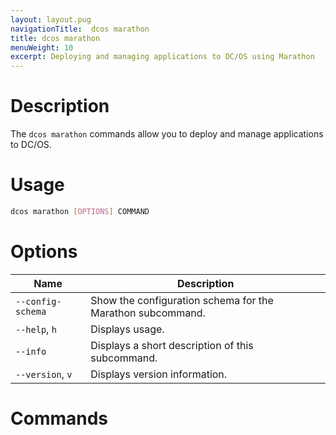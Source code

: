 ```yaml
---
layout: layout.pug
navigationTitle:  dcos marathon
title: dcos marathon
menuWeight: 10
excerpt: Deploying and managing applications to DC/OS using Marathon
---
```


# Description

The `dcos marathon` commands allow you to deploy and manage applications to DC/OS.

# Usage

```bash
dcos marathon [OPTIONS] COMMAND
```

# Options

| Name |  Description |
|---------|-------------|
| `--config-schema`   |   Show the configuration schema for the Marathon subcommand. |
| `--help`, `h`   | Displays usage. |
| `--info`   |   Displays a short description of this subcommand. |
| `--version`, `v`   |  Displays version information. |


# Commands 
